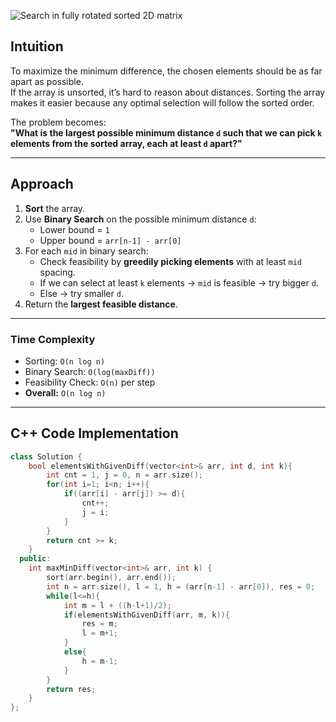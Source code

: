 ![Search in fully rotated sorted 2D matrix](https://github.com/SakshamSharma07/Data_Structures_Algorithms/tree/main/Problem_Of_The_Day/Images/GKG_POD_21082025.png?raw=true)



## **Intuition**  
To maximize the minimum difference, the chosen elements should be as far apart as possible.  
If the array is unsorted, it’s hard to reason about distances. Sorting the array makes it easier because any optimal selection will follow the sorted order.  

The problem becomes:  
**"What is the largest possible minimum distance `d` such that we can pick `k` elements from the sorted array, each at least `d` apart?"**  

---

## **Approach**  
1. **Sort** the array.  
2. Use **Binary Search** on the possible minimum distance `d`:  
   - Lower bound = `1`  
   - Upper bound = `arr[n-1] - arr[0]`  
3. For each `mid` in binary search:  
   - Check feasibility by **greedily picking elements** with at least `mid` spacing.  
   - If we can select at least `k` elements → `mid` is feasible → try bigger `d`.  
   - Else → try smaller `d`.  
4. Return the **largest feasible distance**.  

---

### **Time Complexity**  
- Sorting: `O(n log n)`  
- Binary Search: `O(log(maxDiff))`  
- Feasibility Check: `O(n)` per step  
- **Overall:** `O(n log n)`  

---

## **C++ Code Implementation**  
```cpp
class Solution {
    bool elementsWithGivenDiff(vector<int>& arr, int d, int k){
        int cnt = 1, j = 0, n = arr.size();
        for(int i=1; i<n; i++){
            if((arr[i] - arr[j]) >= d){
                cnt++;
                j = i;
            }
        }
        return cnt >= k;
    }
  public:
    int maxMinDiff(vector<int>& arr, int k) {
        sort(arr.begin(), arr.end());
        int n = arr.size(), l = 1, h = (arr[n-1] - arr[0]), res = 0;
        while(l<=h){
            int m = l + ((h-l+1)/2);
            if(elementsWithGivenDiff(arr, m, k)){
                res = m;
                l = m+1;
            }
            else{
                h = m-1;
            }
        }
        return res;
    }
};
